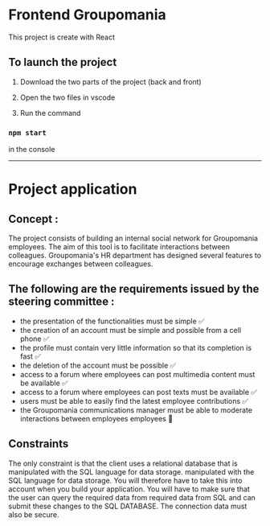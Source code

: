 # Frontend Groupomania

This project is create with React

## To launch the project

1. Download the two parts of the project (back and front)

2. Open the two files in vscode 

3. Run the command

### `npm start`

in the console

______________________________________________________

# Project application

## Concept :

The project consists of building an internal social network for Groupomania employees. The aim of this tool is to facilitate interactions between colleagues. Groupomania's HR department has designed several features to encourage exchanges between colleagues.

## The following are the requirements issued by the steering committee :

- the presentation of the functionalities must be simple ✅
- the creation of an account must be simple and possible from a cell phone ✅
- the profile must contain very little information so that its completion is fast ✅
- the deletion of the account must be possible ✅
- access to a forum where employees can post multimedia content must be available ✅
- access to a forum where employees can post texts must be available ✅
- users must be able to easily find the latest employee contributions ✅
- the Groupomania communications manager must be able to moderate interactions between employees
employees 🔄

## Constraints

The only constraint is that the client uses a relational database that is manipulated with the SQL language for data storage.
manipulated with the SQL language for data storage. You will therefore have to take this into account
when you build your application. You will have to make sure that the user can query the required data from
required data from SQL and can submit these changes to the
SQL DATABASE. The connection data must also be secure.
